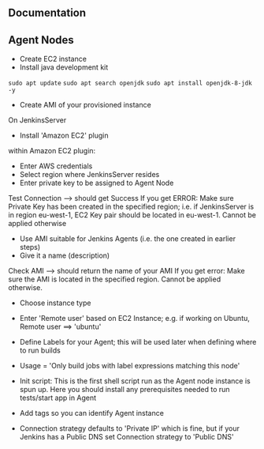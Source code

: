 ## Documentation

## Agent Nodes

- Create EC2 instance
- Install java development kit

 `sudo apt update`
 `sudo apt search openjdk`
 `sudo apt install openjdk-8-jdk -y`

- Create AMI of your provisioned instance

On JenkinsServer

- Install 'Amazon EC2' plugin

within Amazon EC2 plugin:

- Enter AWS credentials
- Select region where JenkinsServer resides
- Enter private key to be assigned to Agent Node

Test Connection --> should get Success
If you get ERROR:
  Make sure Private Key has been created in the specified region; i.e. if JenkinsServer is in region eu-west-1, EC2 Key pair should be located in eu-west-1. Cannot be applied otherwise


- Use AMI suitable for Jenkins Agents (i.e. the one created in earlier steps)
- Give it a name (description)

Check AMI --> should return the name of your AMI
If you get error:
  Make sure the AMI is located in the specified region. Cannot be applied otherwise.

- Choose instance type
- Enter 'Remote user' based on EC2 Instance; e.g. if working on Ubuntu, Remote user ==> 'ubuntu'

- Define Labels for your Agent; this will be used later when defining where to run builds
- Usage = 'Only build jobs with label expressions matching this node'

- Init script: This is the first shell script run as the Agent node instance is spun up.
Here you should install any prerequisites needed to run tests/start app in Agent

- Add tags so you can identify Agent instance

- Connection strategy defaults to 'Private IP' which is fine, but if your Jenkins has a Public DNS set Connection strategy to 'Public DNS'
